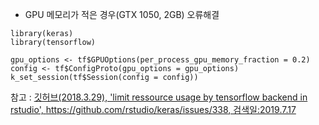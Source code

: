- GPU 메모리가 적은 경우(GTX 1050, 2GB) 오류해결  
~~~
library(keras)
library(tensorflow)

gpu_options <- tf$GPUOptions(per_process_gpu_memory_fraction = 0.2)
config <- tf$ConfigProto(gpu_options = gpu_options)
k_set_session(tf$Session(config = config))
~~~
참고 : [깃허브(2018.3.29), 'limit ressource usage by tensorflow backend in rstudio', https://github.com/rstudio/keras/issues/338, 검색일:2019.7.17](https://github.com/rstudio/keras/issues/338)  
